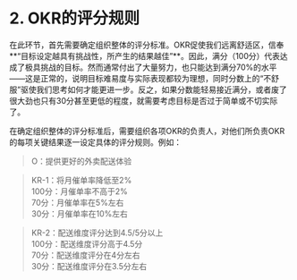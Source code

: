 # 2. OKR的评分规则

在此环节，首先需要确定组织整体的评分标准。OKR促使我们远离舒适区，信奉**“目标设定越具有挑战性，所产生的结果越佳”**。因此，满分（100分）代表达成了极具挑战的目标。然而通常付出了大量努力，也只能达到满分70%的水平——这是正常的，说明目标难易度与实际表现都较为理想，同时分数上的“不舒服”驱使我们思考如何才能更进一步。反之，如果分数能轻易接近满分，或者废了很大劲也只有30分甚至更低的程度，就需要考虑目标是否过于简单或不切实际了。

在确定组织整体的评分标准后，需要组织各项OKR的负责人，对他们所负责OKR的每项关键结果逐一设定具体的评分规则。例如：
> O：提供更好的外卖配送体验

> KR-1：将月催单率降低至2%  
> 100分：月催单率不高于2%  
> 70分：月催单率在5%左右  
> 30分：月催单率在10%左右  

> KR-2：配送维度评分达到4.5/5分以上  
> 100分：配送维度评分高于4.5分  
> 70分：配送维度评分在4分左右  
> 30分：配送维度评分在3.5分左右

